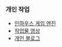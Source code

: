 ### 개인 작업
            
- [인하우스 게임 엔진](https://github.com/SungJJinKang/DoomsEngine/releases)
- [작업물 영상](https://youtube.com/playlist?list=PLUg9a0kyCgTR3OhYZYSMauDmjv6D96pVz)      
- [개인 블로그](https://sungjjinkang.github.io/)       

